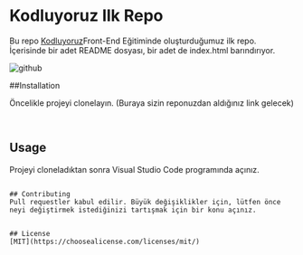 
# Kodluyoruz Ilk Repo

Bu repo [Kodluyoruz](https://www.kodluyoruz.org)Front-End Eğitiminde oluşturduğumuz ilk repo. İçerisinde bir adet README dosyası, bir adet de index.html barındırıyor.

![github](figures/github.png)

##Installation

Öncelikle projeyi clonelayın. (Buraya sizin reponuzdan aldığınız link gelecek)

```bash https://github.com/Aysegulunay/kodluyoruzilkrepo.git
 
```

## Usage

Projeyi cloneladıktan sonra Visual Studio Code programında açınız.


```

## Contributing
Pull requestler kabul edilir. Büyük değişiklikler için, lütfen önce neyi değiştirmek istediğinizi tartışmak için bir konu açınız.


## License
[MIT](https://choosealicense.com/licenses/mit/)
